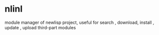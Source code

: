 # nlinl
module manager of newlisp project, useful for search , download, install , update , upload third-part modules 

